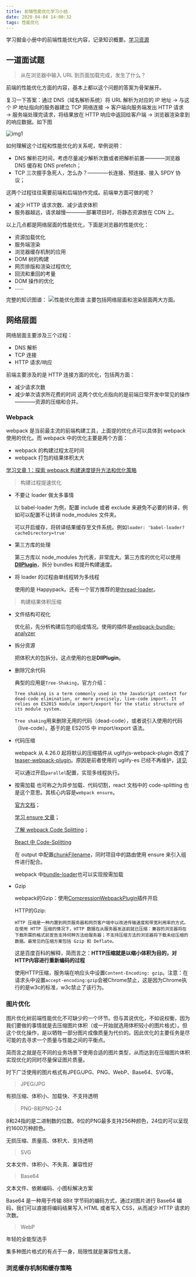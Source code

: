 ```yaml
---
title: 前端性能优化学习小结
date: 2020-04-04 14:00:32
tags: 性能优化
---
```


学习掘金小册中的前端性能优化内容，记录知识概要。[学习资源](https://juejin.im/book/5b936540f265da0a9624b04b/section/5b936540f265da0aec223b5d)

<!-- more -->

## 一道面试题

> 从在浏览器中输入 URL 到页面加载完成，发生了什么？

前端的性能优化方面的内容，基本上都以这个问题的答案为骨架展开。

复习一下答案：通过 DNS（域名解析系统）将 URL 解析为对应的 IP 地址 → 与这个 IP 地址指向的服务器建立 TCP 网络连接 → 客户端向服务端发出 HTTP 请求 → 服务端处理完请求，将结果放在 HTTP 响应中返回给客户端 → 浏览器渲染拿到的响应数据。如下图

![img1](https://user-gold-cdn.xitu.io/2018/10/18/16685737b823244c?imageslim)

如何理解这个过程和性能优化的关系呢，举例说明：

- DNS 解析花时间，考虑尽量减少解析次数或者把解析前置————浏览器 DNS 缓存和 DNS prefetch；
- TCP 三次握手急死人，怎么办？————长连接、预连接、接入 SPDY 协议；

这两个过程往往需要前端和后端协作完成。前端单方面可做的呢？

- 减少 HTTP 请求次数、减少请求体积
- 服务器越远，请求越慢————部署项目时，将静态资源放在 CDN 上。

以上几点都是网络层面的性能优化，下面是浏览器的性能优化：

- 资源加载优化
- 服务端渲染
- 浏览器缓存机制的应用
- DOM 树的构建
- 网页排版和渲染过程优化
- 回流和重回的考量
- DOM 操作的优化
- ......

完整的知识图谱：
![性能优化图谱](https://user-gold-cdn.xitu.io/2018/10/23/1669f5358f63c0f8?imageView2/0/w/1280/h/960/format/webp/ignore-error/1)
主要包括网络层面和渲染层面两大方面。

## 网络层面

网络层面主要涉及三个过程：

- DNS 解析
- TCP 连接
- HTTP 请求/响应

前端主要涉及的是 HTTP 连接方面的优化，包括两方面：

- 减少请求次数
- 减少单次请求所花费的时间
  这两个优化点指向的是前端日常开发中常见的操作————资源的压缩和合并。

### Webpack

webpack 是当前最主流的前端构建工具，上面提的优化点可以具体到 webpack 使用的优化。而 webpack 中的优化主要是两个方面：

- webpack 的构建过程太花时间
- webpack 打包的结果体积太大

[学习文章 1：探索 webpack 构建速度提升方法和优化策略](https://segmentfault.com/a/1190000021952886)

> 构建过程提速优化

- 不要让 loader 做太多事情

  以 babel-loader 为例，配置 include 或者 exclude 来避免不必要的转译，例如可以配置不让转译 node_modules 文件夹。

  可以开启缓存，将转译结果缓存至文件系统。例如`loader: 'babel-loader?cacheDirectory=true'`

- 第三方库的处理

  第三方库以 node_modules 为代表，非常庞大。第三方库的优化可以使用[**DllPlugin**](https://webpack.js.org/plugins/dll-plugin/)，拆分 bundles 和提升构建速度。

- 将 loader 的过程由单线程转为多线程

  使用的是 Happypack。还有一个官方推荐的是[thread-loader](https://webpack.js.org/loaders/thread-loader/)。

> 构建结果体积压缩

- 文件结构可视化

  优化前，先分析构建后包的组成情况。使用的插件是[webpack-bundle-analyzer](https://www.npmjs.com/package/webpack-bundle-analyzer)

- 拆分资源

  把体积大的包拆分。这点使用的也是**DllPlugin**。

- 删除冗余代码

  典型的应用是`Tree-Shaking`，官方介绍：

  ```
  Tree shaking is a term commonly used in the JavaScript context for dead-code elimination, or more precisely, live-code import. It relies on ES2015 module import/export for the static structure of its module system.
  ```

  `Tree shaking`用来删除无用的代码（dead-code），或者说引入使用的代码（live-code）。基于的是 ES2015 中 import/export 语法。

- 代码压缩

  webpack 从 4.26.0 起将默认的压缩插件从 uglifyjs-webpack-plugin 改成了[teaser-webpack-plugin](https://webpack.js.org/plugins/terser-webpack-plugin/)。原因是前者使用的 uglify-es 已经不再维护，[详见](https://github.com/webpack/webpack/releases?after=v4.26.1)

  可以通过开启`parallel`配置，实现多线程执行。

- 按需加载
  也可称之为异步加载、代码切割，react 文档中的 code-splitting 也是这个意思。其核心内容是`webpack ensure`。

  [官方文档](https://webpack.js.org/api/module-methods/#requireensure)；

  [学习 ensure 文章](https://cnodejs.org/topic/586823335eac96bb04d3e305)；

  [了解 webpack Code Splitting](https://juejin.im/post/5b31ea4bf265da598524b2ac)；

  [React 中 Code-Splitting](https://reactjs.org/docs/code-splitting.html)

  在 output 中配置[chunkFilename](https://webpack.js.org/configuration/output/#outputchunkfilename)，同时项目中的路由使用 ensure 来引入组件进行配合。

  webpack 中[bundle-loader](https://webpack.js.org/loaders/bundle-loader/)也可以实现按需加载

- Gzip

  webpack的Gzip：使用[CompressionWebpackPlugin](https://webpack.js.org/plugins/compression-webpack-plugin/)插件开启

  HTTP的Gzip: 

    ```
    HTTP 压缩是一种内置到网页服务器和网页客户端中以改进传输速度和带宽利用率的方式。在使用 HTTP 压缩的情况下，HTTP 数据在从服务器发送前就已压缩：兼容的浏览器将在下载所需的格式前宣告支持何种方法给服务器；不支持压缩方法的浏览器将下载未经压缩的数据。最常见的压缩方案包括 Gzip 和 Deflate。
    ```

    这是百度百科的解释，简而言之：**HTTP压缩就是以缩小体积为目的，对HTTP内容进行重新编码的过程**

    使用HTTP压缩，服务端在响应头中设置`Content-Encoding: gzip`。注意：在请求头中设置`accept-encoding:gzip`会被Chrome禁止，这是因为Chrome执行的是w3c的标准，w3c禁止了该行为。

### 图片优化

  图片优化树前端性能优化不可缺少的一个环节。但与其说优化，不如说权衡，因为我们要做的事情就是去压缩图片体积（或一开始就选用体积较小的图片格式）。但这个优化操作，是以牺牲一部分图片成像质量为代价的。因此优化的主要任务是尽可能的去寻求一个质量与性能之间的平衡点。

  简而言之就是在不同的业务场景下使用合适的图片类型，从而达到在压缩图片体积实现优化的同时尽量保证图片质量。

  时下广泛使用的图片格式有JPEG/JPG、PNG、WebP、Base64、SVG等。

  > JPEG/JPG
  
  有损压缩、体积小、加载快、不支持透明

  > PNG-8和PNG-24

  8和24指的是二进制数的位数。8位的PNG最多支持256种颜色，24位的可以呈现约1600万种颜色。

  无损压缩、质量高、体积大、支持透明

  > SVG

  文本文件、体积小、不失真、兼容性好

  > Base64

  文本文件、依赖编码、小图标解决方案

  Base64 是一种用于传输 8Bit 字节码的编码方式，通过对图片进行 Base64 编码，我们可以直接将编码结果写入 HTML 或者写入 CSS，从而减少 HTTP 请求的次数。

  > WebP

  年轻的全能型选手

  集多种图片格式的有点于一身，局限性就是兼容性太差。

### 浏览缓存机制和缓存策略
